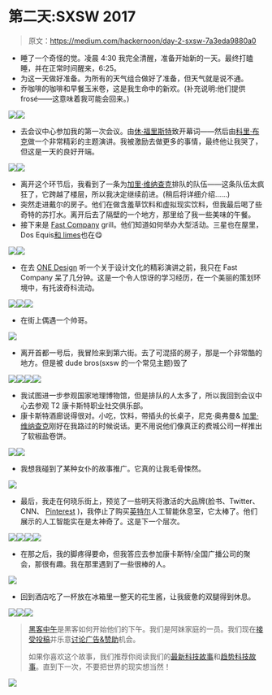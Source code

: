 # 第二天:SXSW 2017

> 原文：<https://medium.com/hackernoon/day-2-sxsw-7a3eda9880a0>

*   睡了一个奇怪的觉。凌晨 4:30 我完全清醒，准备开始新的一天。最终打瞌睡，并在正常时间醒来，6:25。
*   为这一天做好准备。为所有的天气组合做好了准备，但天气就是说不通。
*   乔咖啡的咖啡和早餐玉米卷，这是我生命中的新欢。(补充说明:他们提供 frosé——这意味着我可能会回来。)

![](img/e19b48f10d30be5a2cb757ff098a8aee.png)![](img/0146b3ae3a3017eb4bca5aa950b83330.png)

*   去会议中心参加我的第一次会议。由[休·福里斯特](https://medium.com/u/25e4f2ec328a?source=post_page-----7a3eda9880a0--------------------------------)致开幕词——然后由[科里·布克](https://medium.com/u/1dd214940fa3?source=post_page-----7a3eda9880a0--------------------------------)做一个非常精彩的主题演讲。我被激励去做更多的事情，最终他让我哭了，但这是一天的良好开端。

![](img/f3e8deb74ffcc4cf83bd260399d0333e.png)![](img/fdf9556eda6eb9ad6582bfa9de42f9bd.png)

*   离开这个环节后，我看到了一条为[加里·维纳查克](https://medium.com/u/c4ec9163657c?source=post_page-----7a3eda9880a0--------------------------------)排队的队伍——这条队伍太疯狂了，它跨越了楼层，所以我决定继续前进。(稍后将详细介绍……)
*   突然走进戴尔的房子。他们在做含羞草饮料和虚拟现实饮料，但我最后喝了些奇特的苏打水。离开后去了隔壁的一个地方，那里给了我一些美味的午餐。
*   接下来是 [Fast Company](https://medium.com/u/ada2289350de?source=post_page-----7a3eda9880a0--------------------------------) grill。他们知道如何举办大型活动。三星也在屋里，Dos Equis[和 limes](https://hackernoon.com/tagged/dos-equis)也在😋

![](img/c647157f7e1ee5e98cef5216d3c9f87d.png)![](img/9d73a47d76d9852256de5db1f1eb2985.png)

*   在去 [ONE Design](https://medium.com/u/dce38b9584d8?source=post_page-----7a3eda9880a0--------------------------------) 听一个关于设计文化的精彩演讲之前，我只在 Fast Company 呆了几分钟。这是一个令人惊讶的学习经历，在一个美丽的策划环境中，有托波奇科流动。

![](img/982d663cc054fe2e567d6d275d6c4913.png)![](img/ce41c71df62f1124eb8c66c4f7e1b802.png)![](img/e47c97db237f56b4cd2d0c0fe63fbf33.png)

*   在街上偶遇一个帅哥。

![](img/45b633daa2225c4e511e3f4d275fa8e9.png)

*   离开首都一号后，我冒险来到第六街。去了可混搭的房子，那是一个非常酷的地方。但是被 dude bros(sxsw 的一个常见主题)毁了

![](img/3c7ecc4d558eb087290aeb03d6dab8ca.png)![](img/9e7668372ff2cecfc6200b434f27b490.png)![](img/36d123ff072facef1ede75ee6394ec2e.png)![](img/341a2db3cd711354e4717fcc1f2546fc.png)

*   我试图进一步参观国家地理博物馆，但是排队的人太多了，所以我回到会议中心去参观 T2 康卡斯特职业社交俱乐部。
*   康卡斯特酒廊说得很对。小吃，饮料，带插头的长桌子，尼克·奥弗曼& [加里·维纳查克](https://medium.com/u/c4ec9163657c?source=post_page-----7a3eda9880a0--------------------------------)刚好在我路过的时候说话。更不用说他们像真正的费城公司一样推出了软椒盐卷饼。

![](img/484c14f6944c429036f345e97d7dfac4.png)![](img/5abad3ea8b4f3885eeee0c31a5a5b7d9.png)

*   我想我碰到了某种女仆的故事推广。它真的让我毛骨悚然。

![](img/bb6f47a5a165bc52e9cec32f39c7cb6b.png)

*   最后，我走在何晓乐街上，预览了一些明天将激活的大品牌(脸书、Twitter、CNN、 [Pinterest](https://medium.com/u/ef81ef829bcb?source=post_page-----7a3eda9880a0--------------------------------) )，我停止了购买[英特尔](https://medium.com/u/fb610dd2569b?source=post_page-----7a3eda9880a0--------------------------------)人工智能休息室，它太棒了。他们展示的人工智能实在是太神奇了。这是下一个层次。

![](img/96791064895b7084f2eed40223e54e24.png)![](img/7f026b633ffccbddf8b0ff3a1c6af433.png)![](img/9175e132c3d221c2ab2378584afaafbe.png)![](img/91dea80a397231d68ee7829511a1b9e2.png)

*   在那之后，我的脚疼得要命，但我答应去参加康卡斯特/全国广播公司的聚会，那很有趣。我在那里遇到了一些很棒的人。

![](img/53eda7f9ef6895dd79008b361244cfdb.png)

*   回到酒店吃了一杯放在冰箱里一整天的花生酱，让我疲惫的双腿得到休息。

[![](img/50ef4044ecd4e250b5d50f368b775d38.png)](http://bit.ly/HackernoonFB)[![](img/979d9a46439d5aebbdcdca574e21dc81.png)](https://goo.gl/k7XYbx)[![](img/2930ba6bd2c12218fdbbf7e02c8746ff.png)](https://goo.gl/4ofytp)

> [黑客中午](http://bit.ly/Hackernoon)是黑客如何开始他们的下午。我们是阿妹家庭的一员。我们现在[接受投稿](http://bit.ly/hackernoonsubmission)并乐意[讨论广告&赞助](mailto:partners@amipublications.com)机会。
> 
> 如果你喜欢这个故事，我们推荐你阅读我们的[最新科技故事](http://bit.ly/hackernoonlatestt)和[趋势科技故事](https://hackernoon.com/trending)。直到下一次，不要把世界的现实想当然！

![](img/be0ca55ba73a573dce11effb2ee80d56.png)